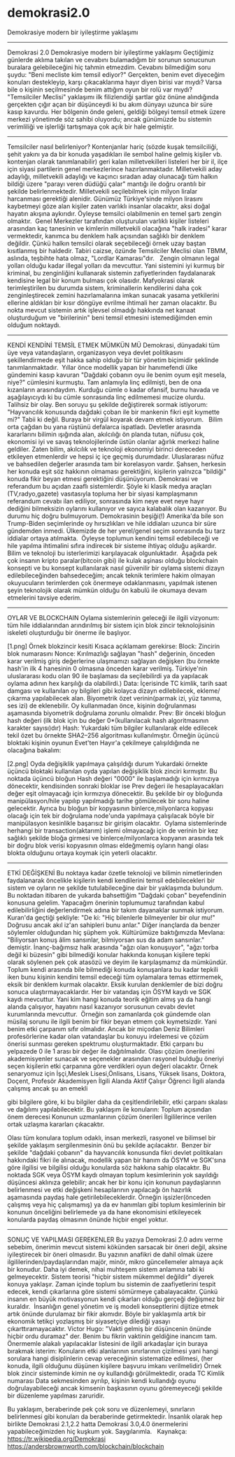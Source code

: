 # demokrasi2.0
Demokrasiye modern bir iyileştirme yaklaşımı

---

Demokrasi 2.0
Demokrasiye modern bir iyileştirme yaklaşımı
Geçtiğimiz günlerde aklıma takılan ve cevabını bulamadığım bir sorunun sonucunun buralara gelebileceğini hiç tahmin etmezdim. Cevabını bilmediğim soru şuydu: "Beni mecliste kim temsil ediyor?"
Gerçekten, benim evet diyeceğim konuları destekleyip, karşı çıkacaklarıma hayır diyen birisi var mıydı? Varsa bile o kişinin seçilmesinde benim attığım oyun bir rolü var mıydı? 
"Temsilciler Meclisi" yaklaşımı ilk filizlendiği şartlar göz önüne alındığında gerçekten çığır açan bir düşünceydi ki bu akım dünyayı uzunca bir süre kasıp kavurdu. Her bölgenin önde geleni, geldiği bölgeyi temsil etmek üzere merkezi yönetimde söz sahibi oluyordu; ancak günümüzde bu sistemin verimliliği ve işlerliği tartışmaya çok açık bir hale gelmiştir.

---

Temsilciler nasıl belirleniyor?
Kontenjanlar hariç (sözde kuşak temsilciliği, şehit yakını ya da bir konuda yaşadıkları ile sembol haline gelmiş kişiler vb. kontenjan olarak tanımlanabilir) geri kalan milletvekilleri listeleri her bir il, ilçe için siyasi partilerin genel merkezlerince hazırlanmaktadır. Milletvekili aday adaylığı, milletvekili adaylığı ve kaçıncı sıradan aday olunacağı tüm halkın bildiği üzere "parayı veren düdüğü çalar" mantığı ile doğru orantılı bir şekilde belirlenmektedir. Milletvekili seçilebilmek için milyon liralar harcanması gerektiği alenidir.
Günümüz Türkiye'sinde milyon lirasını kaybetmeyi göze alan kişiler zaten varlıklı insanlar olacaktır, aksi doğal hayatın akışına aykırıdır. Öyleyse temsilci olabilmenin en temel şartı zengin olmaktır. 
Genel Merkezler tarafından oluşturulan varlıklı kişiler listeleri arasından kaç tanesinin ve kimlerin milletvekili olacağına "halk iradesi" karar vermektedir, kanımca bu denklem halk açısından sağlıklı bir denklem değildir. Çünkü halkın temsilci olarak seçebileceği örnek uzay baştan kısıtlanmış bir haldedir. Tabiri caizse, özünde Temsilciler Meclisi olan TBMM, aslında, teşbihte hata olmaz, "Lordlar Kamarası"dır.   
Zengin olmanın legal yolları olduğu kadar illegal yolları da mevcuttur. Yani sistemini iyi kurmuş bir kriminal, bu zenginliğini kullanarak sistemin zafiyetlerinden faydalanarak kendisine legal bir konum bulması çok olasıdır. Mafyokrasi olarak terimleştirilen bu durumda sistem, kriminallerin kendilerini daha çok zenginleştirecek zemini hazırlamalarına imkan sunacak yasama yetkilerini ellerine aldıkları bir kısır döngüye evrilme ihtimali her zaman olacaktır.
Bu nokta mevcut sistemin artık işlevsel olmadığı hakkında net kanaat oluşturduğum ve "birilerinin" beni temsil etmesini istemediğimden emin olduğum noktaydı. 

---

KENDİ KENDİNİ TEMSİL ETMEK MÜMKÜN MÜ
Demokrasi, dünyadaki tüm üye veya vatandaşların, organizasyon veya devlet politikasını şekillendirmede eşit hakka sahip olduğu bir tür yönetim biçimidir şeklinde tanımlanmaktadır. 
Yıllar önce modellik yapan bir hanımefendi ülke gündemini kasıp kavuran "Dağdaki çobanın oyu ile benim oyum eşit mesela, niye?" cümlesini kurmuştu.  Tam anlamıyla linç edilmişti, ben de ona kızanların arasındaydım. Kurduğu cümle o kadar ofansif, burnu havada ve aşağılayıcıydı ki bu cümle sonrasında linç edilmemesi mucize olurdu. Talihsiz bir olay.
Ben soruyu şu şekilde değiştirerek sormak istiyorum: "Hayvancılık konusunda dağdaki çoban ile bir mankenin fikri eşit kıymette mi?" Tabii ki değil. Buraya bir virgül koyarak devam etmek istiyorum.  
Bilim orta çağdan bu yana rüştünü defalarca ispatladı. Devletler arasında kararlarını bilimin ışığında alan, akılcılığı ön planda tutan, nüfusu çok, ekonomisi iyi ve savaş teknolojilerinde üstün olanlar ağırlık merkezi haline geldiler. Zaten bilim, akılcılık ve teknoloji ekonomiyi birinci dereceden etkileyen etmenlerdir ve hepsi iç içe geçmiş durumdadır. Uluslararası nüfuz ve bahsedilen değerler arasında tam bir korelasyon vardır.
Şahsen, herkesin her konuda eşit söz hakkının olmaması gerektiğini, kişilerin yalnızca "bildiği" konuda fikir beyan etmesi gerektiğini düşünüyorum. Demokrasi ve referandum bu açıdan zaaflı sistemlerdir. Şöyle ki klasik medya araçları (TV,radyo,gazete) vasıtasıyla topluma her bir siyasi kamplaşmanın referandum cevabı ilan ediliyor, sonrasında kim neye evet neye hayır dediğini bilmeksizin oylarını kullanıyor ve sayıca kalabalık olan kazanıyor. Bu durumu hiç doğru bulmuyorum.
Demokrasinin beşiği(!) Amerika'da bile son Trump-Biden seçimlerinde oy hırsızlıkları ve hile iddiaları uzunca bir süre gündemden inmedi. Ülkemizde de her yerel/genel seçim sonrasında bu tarz iddialar ortaya atılmakta. 
Öyleyse toplumun kendini temsil edebileceği ve hile yapılma ihtimalini sıfıra indirecek bir sisteme ihtiyaç olduğu aşikardır. Bilim ve teknoloji bu isterlerimizi karşılayacak olgunluktadır. 
Aşağıda pek çok insanın kripto paralar(bitcoin gibi) ile kulak aşinası olduğu blockchain konsepti ve bu konsept kullanılarak nasıl güvenilir bir oylama sistemi dizayn edilebileceğinden bahsedeceğim; ancak teknik terimlere hakim olmayan okuyucuların terimlerden çok önermeye odaklanmasını, yapılmak istenen şeyin teknolojik olarak mümkün olduğu ön kabulü ile okumaya devam etmelerini tavsiye ederim.

---

OYLAR VE BLOCKCHAIN
Oylama sistemlerinin geleceği ile ilgili vizyonum: tüm hile iddialarından arındırılmış bir sistem için blok zincir teknolojisinin iskeleti oluşturduğu bir önerme ile başlıyor.  

[1.png]
Örnek blokzincir kesiti
Kısaca açıklamam gerekirse:
Block: Zincirin blok numarasını
Nonce: Kırılmazlığı sağlayan "hash" değerinin, önceden karar verilmiş giriş değerlerine ulaşmamızı sağlayan değişken (bu örnekte hash'in ilk 4 hanesinin 0 olmasına önceden karar verilmiş. Türkiye'nin uluslararası kodu olan 90 ile başlaması da seçilebilirdi ya da yapılacak oylama adının hex karşılığı da olabilirdi.)
Data: İçerisinde TC kimlik, tarih saat damgası ve kullanılan oy bilgileri gibi kolayca dizayn edilebilecek, ekleme/çıkarma yapılabilecek alan. Biyometrik özet verinin(parmak izi, yüz tanıma, ses izi) de eklenebilir. Oy kullanmadan önce, kişinin doğrulanması aşamasında biyometrik doğrulama zorunlu olmalıdır.
Prev: Bir önceki bloğun hash değeri (ilk blok için bu değer 0*(kullanılacak hash algoritmasının karakter sayısı)dır)
Hash: Yukardaki tüm bilgiler kullanılarak elde edilecek tekil özet bu örnekte SHA2–256 algoritması kullanılmıştır.
Örneğin üçüncü bloktaki kişinin oyunun Evet'ten Hayır'a çekilmeye çalışıldığında ne olacağına bakalım:

[2.png]
Oyda değişiklik yapılmaya çalışıldığı durum
Yukardaki örnekte üçüncü bloktaki kullanılan oyda yapılan değişiklik blok zinciri kırmıştır. Bu noktada üçüncü bloğun Hash değeri "0000" ile başlamadığı için kırmızıya dönecektir, kendisinden sonraki bloklar ise Prev değeri ile hesaplayacakları değer eşit olmayacağı için kırmızıya dönecektir.
Bu şekilde bir oy bloğunda manipülasyon/hile yapılıp yapılmadığı tarihe gömülecek bir soru haline gelecektir. Ayrıca bu bloğun bir kopyasının binlerce,milyonlarca kopyası olacağı için tek bir doğrulama node'unda yapılmaya çalışılacak böyle bir manipülasyon kesinlikle başarısız bir girişim olacaktır. 
Oylama sistemlerinde herhangi bir transaction(aktarım) işlemi olmayacağı için de verinin bir kez sağlıklı şekilde bloğa girmesi ve binlerce/milyonlarca kopyanın arasında tek bir doğru blok verisi kopyasının olması eldeğmemiş oyların hangi olası blokta olduğunu ortaya koymak için yeterli olacaktır.

---

ETKİ DEĞİŞKENİ
Bu noktaya kadar özetle teknoloji ve bilimin nimetlerinden faydalanarak öncelikle kişilerin kendi kendilerini temsil edebilecekleri bir sistem ve oyların ne şekilde tutulabileceğine dair bir yaklaşımda bulundum. 
Bu noktadan itibaren de yukarda bahsettiğim "Dağdaki çoban" beyefendinin konusuna gelelim. Yapacağım önerinin toplumumuz tarafından kabul edilebilirliğini değerlendirmek adına bir takım dayanaklar sunmak istiyorum.
Kuran'da geçtiği şekliyle: "De ki: "Hiç bilenlerle bilmeyenler bir olur mu!" Doğrusu ancak akıl iz'an sahipleri bunu anlar."
Diğer inançlarda da benzer söylemler olduğundan hiç şüphem yok.
Kültürümüze baktığımızda Mevlana: "Biliyorsan konuş âlim sansınlar, bilmiyorsan sus da adam sansınlar." demiştir.
İnanç-bağımsız halk arasında "ağzı olan konuşuyor", "ağzı torba değil ki büzesin" gibi bilmediği konular hakkında konuşan kişilere tepki olarak söylenen pek çok atasözü ve deyim ile karşılaşmamız da mümkündür.
Toplum kendi arasında bile bilmediği konuda konuşanlara bu kadar tepkili iken bunu kişinin kendini temsil edeceği tüm oylamalara temas ettirmemek, eksik bir denklem kurmak olacaktır. Eksik kurulan denklemler de bizi doğru sonuca ulaştırmayacaklardır.
Her bir vatandaş için ÖSYM kaydı ve SGK kaydı mevcuttur. Yani kim hangi konuda teorik eğitim almış ya da hangi alanda çalışıyor, hayatını nasıl kazanıyor sorusunun cevabı devlet kurumlarında mevcuttur. 
Örneğin son zamanlarda çok gündemde olan müsilaj sorunu ile ilgili benim bir fikir beyan etmem çok kıymetsizdir. Yani benim etki çarpanım sıfır olmalıdır. Ancak bir miçodan Deniz Bilimleri profesörlerine kadar olan vatandaşlar bu konuyu irdelemesi ve çözüm önerisi sunması gereken spektrumu oluşturmaktadır. Etki çarpanı bu yelpazede 0 ile 1 arası bir değer ile dağıtılmalıdır. Olası çözüm önerilerini akademisyenler sunacak ve seçenekler arasından rasyonel bulduğu öneriyi seçen kişilerin etki çarpanına göre verdikleri oyun değeri olacaktır. Örnek senaryomuz için
İşçi,Meslek Lisesi,Önlisans, Lisans, Yüksek lisans, Doktora, Doçent, Profesör
Akademisyen
İlgili Alanda Aktif Çalışır
Öğrenci
İlgili alanda çalışmış ancak şu an emekli 

gibi bilgilere göre, ki bu bilgiler daha da çeşitlendirilebilir, etki çarpanı skalası ve dağılımı yapılabilecektir.
Bu yaklaşım ile konuların:
Toplum açısından önem derecesi
Konunun uzmanlarının çözüm önerileri
İlgililerince verilen ortak uzlaşma kararları çıkacaktır.

Olası tüm konulara toplum odaklı, insan merkezli, rasyonel ve bilimsel bir şekilde yaklaşım sergilenmesinin önü bu şekilde açılacaktır. 
Benzer bir şekilde "dağdaki çobanın" da hayvancılık konusunda fikri devlet politikaları hakkındaki fikri ile alınacak, modellik yapan bir hanım da ÖSYM ve SGK'sına göre ilgilisi ve bilgilisi olduğu konularda söz hakkına sahip olacaktır.
Bu noktada SGK veya ÖSYM kaydı olmayan toplum kesimlerinin yok sayıldığı düşüncesi aklınıza gelebilir; ancak her bir konu için konunun paydaşlarının belirlenmesi ve etki değişkeni hesaplarının yapılacağı ön hazırlık aşamasında paydaş hale getirilebileceklerdir. Örneğin işsizler(önceden çalışmış veya hiç çalışmamış) ya da ev hanımları gibi toplum kesimlerinin bir konunun önceliğini belirlemede ya da hane ekonomisini etkileyecek konularda paydaş olmasının önünde hiçbir engel yoktur. 

---

SONUÇ VE YAPILMASI GEREKENLER
Bu yazıya Demokrasi 2.0 adını verme sebebim, önerimin mevcut sistemi kökünden sarsacak bir öneri değil, aksine iyileştirecek bir öneri olmasıdır.
Bu yazının anafikri de dahil olmak üzere ilgililerinden/paydaşlarından majör, minör, mikro güncellemeler almaya açık bir konudur.
Daha iyi demek, nihai muhteşem sistem anlamına tabi ki gelmeyecektir. Sistem teorisi "hiçbir sistem mükemmel değildir" diyerek konuya yaklaşır. Zaman içinde toplum bu sistemin de zaafiyetlerini tespit edecek, kendi çıkarlarına göre sistemi sömürmeye çabalayacaktır. Çünkü insanın en büyük motivasyonun kendi çıkarları olduğu gerçeği değişmez bir kuraldır. 
İnsanlığın genel yönetim ve iş modeli konseptlerini dijitize etmek artık önünde durulamaz bir fikir akımıdır. Böyle bir yaklaşımla artık bir ekonomik tetikçi yozlaşmış bir siyasetçiye dilediği yasayı çıkarttıramayacaktır. Victor Hugo: "Vakti gelmiş bir düşüncenin önünde hiçbir ordu duramaz" der. Benim bu fikrin vaktinin geldiğine inancım tam. 
Önermemle alakalı yapılacaklar listesini de ilgili arkadaşlar için buraya bırakmak isterim:
Konuların etki alanlarının sınırlarının çizilmesi yani hangi sorulara hangi disiplinlerin cevap vereceğinin sistematize edilmesi, (her konuda, ilgili olduğunu düşünen kişilere başvuru imkanı verilmelidir)
Örnek blok zincir sisteminde kimin ne oy kullandığı görülmektedir, orada TC Kimlik numarası Data sekmesinden ayrılıp, kişinin kendi kullandığı oyunu doğrulayabileceği ancak kimsenin başkasının oyunu göremeyeceği şekilde bir düzenleme yapılması zaruridir.

Bu yaklaşım,  beraberinde pek çok soru ve düzenlemeyi, sınırların belirlenmesi gibi konuları da beraberinde getirmektedir. İnsanlık olarak hep birlikte Demokrasi 2.1,2.2 hatta Demokrasi 3.0,4.0 önermelerini yapabileceğimizden hiç kuşkum yok.
Saygılarımla.  
Kaynakça:
https://tr.wikipedia.org/Demokrasi
https://andersbrownworth.com/blockchain/blockchain

